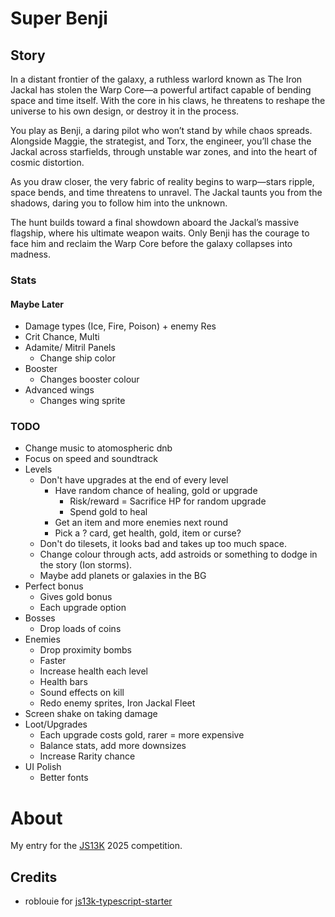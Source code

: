 # Super Benji

## Story

In a distant frontier of the galaxy, a ruthless warlord known as The Iron Jackal has stolen the Warp Core—a powerful artifact capable of bending space and time itself. With the core in his claws, he threatens to reshape the universe to his own design, or destroy it in the process.

You play as Benji, a daring pilot who won’t stand by while chaos spreads. Alongside Maggie, the strategist, and Torx, the engineer, you’ll chase the Jackal across starfields, through unstable war zones, and into the heart of cosmic distortion.

As you draw closer, the very fabric of reality begins to warp—stars ripple, space bends, and time threatens to unravel. The Jackal taunts you from the shadows, daring you to follow him into the unknown.

The hunt builds toward a final showdown aboard the Jackal’s massive flagship, where his ultimate weapon waits. Only Benji has the courage to face him and reclaim the Warp Core before the galaxy collapses into madness.

### Stats

#### Maybe Later

- Damage types (Ice, Fire, Poison) + enemy Res
- Crit Chance, Multi
- Adamite/ Mitril Panels
  - Change ship color
- Booster
  - Changes booster colour
- Advanced wings
  - Changes wing sprite

### TODO

- Change music to atomospheric dnb
- Focus on speed and soundtrack
- Levels
  - Don't have upgrades at the end of every level
    - Have random chance of healing, gold or upgrade
      - Risk/reward = Sacrifice HP for random upgrade
      - Spend gold to heal
    - Get an item and more enemies next round
    - Pick a ? card, get health, gold, item or curse?
  - Don't do tilesets, it looks bad and takes up too much space.
  - Change colour through acts, add astroids or something to dodge in the story (Ion storms).
  - Maybe add planets or galaxies in the BG
- Perfect bonus
  - Gives gold bonus
  - Each upgrade option
- Bosses
  - Drop loads of coins
- Enemies
  - Drop proximity bombs
  - Faster
  - Increase health each level
  - Health bars
  - Sound effects on kill
  - Redo enemy sprites, Iron Jackal Fleet
- Screen shake on taking damage
- Loot/Upgrades
  - Each upgrade costs gold, rarer = more expensive
  - Balance stats, add more downsizes
  - Increase Rarity chance
- UI Polish
  - Better fonts

# About

My entry for the [JS13K](https://js13kgames.com/) 2025 competition.

## Credits

- roblouie for [js13k-typescript-starter](https://github.com/roblouie/js13k-typescript-starter)
